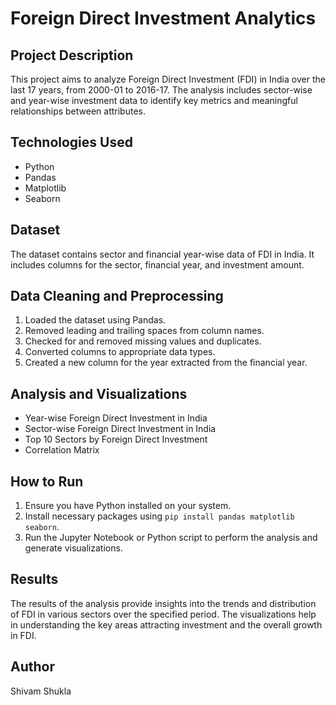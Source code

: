 # Foreign Direct Investment Analytics

## Project Description

This project aims to analyze Foreign Direct Investment (FDI) in India over the last 17 years, from 2000-01 to 2016-17. The analysis includes sector-wise and year-wise investment data to identify key metrics and meaningful relationships between attributes.

## Technologies Used

- Python
- Pandas
- Matplotlib
- Seaborn

## Dataset

The dataset contains sector and financial year-wise data of FDI in India. It includes columns for the sector, financial year, and investment amount.

## Data Cleaning and Preprocessing

1. Loaded the dataset using Pandas.
2. Removed leading and trailing spaces from column names.
3. Checked for and removed missing values and duplicates.
4. Converted columns to appropriate data types.
5. Created a new column for the year extracted from the financial year.

## Analysis and Visualizations

- Year-wise Foreign Direct Investment in India
- Sector-wise Foreign Direct Investment in India
- Top 10 Sectors by Foreign Direct Investment
- Correlation Matrix

## How to Run

1. Ensure you have Python installed on your system.
2. Install necessary packages using `pip install pandas matplotlib seaborn`.
3. Run the Jupyter Notebook or Python script to perform the analysis and generate visualizations.

## Results

The results of the analysis provide insights into the trends and distribution of FDI in various sectors over the specified period. The visualizations help in understanding the key areas attracting investment and the overall growth in FDI.

## Author

Shivam Shukla
